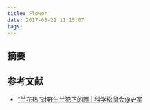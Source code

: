 ```yaml
---
title: Flower
date: 2017-08-21 11:15:07
tags:
---
```

## 摘要

<!--more-->

## 参考文献
- [“兰花热”对野生兰犯下的罪 | 科学松鼠会@史军](http://songshuhui.net/archives/97318)
